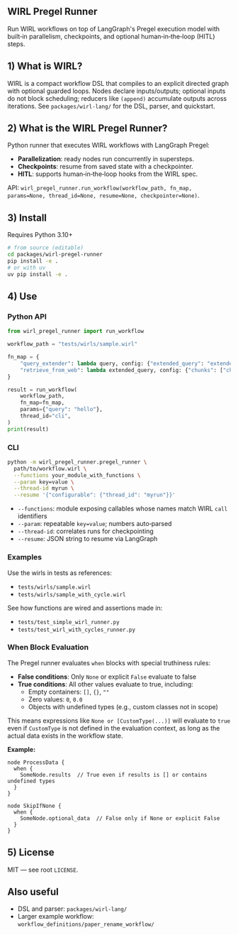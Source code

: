 ## WIRL Pregel Runner

Run WIRL workflows on top of LangGraph's Pregel execution model with built‑in parallelism, checkpoints, and optional human‑in‑the‑loop (HITL) steps.

## 1) What is WIRL?

WIRL is a compact workflow DSL that compiles to an explicit directed graph with optional guarded loops. Nodes declare inputs/outputs; optional inputs do not block scheduling; reducers like `(append)` accumulate outputs across iterations. See `packages/wirl-lang/` for the DSL, parser, and quickstart.

## 2) What is the WIRL Pregel Runner?

Python runner that executes WIRL workflows with LangGraph Pregel:
- **Parallelization**: ready nodes run concurrently in supersteps.
- **Checkpoints**: resume from saved state with a checkpointer.
- **HITL**: supports human‑in‑the‑loop hooks from the WIRL spec.

API: `wirl_pregel_runner.run_workflow(workflow_path, fn_map, params=None, thread_id=None, resume=None, checkpointer=None)`.

## 3) Install

Requires Python 3.10+

```bash
# from source (editable)
cd packages/wirl-pregel-runner
pip install -e .
# or with uv
uv pip install -e .
```

## 4) Use

### Python API
```python
from wirl_pregel_runner import run_workflow

workflow_path = "tests/wirls/sample.wirl"

fn_map = {
    "query_extender": lambda query, config: {"extended_query": "extended query"},
    "retrieve_from_web": lambda extended_query, config: {"chunks": ["chunk"], "need_filtering": False},
}

result = run_workflow(
    workflow_path,
    fn_map=fn_map,
    params={"query": "hello"},
    thread_id="cli",
)
print(result)
```

### CLI
```bash
python -m wirl_pregel_runner.pregel_runner \
  path/to/workflow.wirl \
  --functions your_module_with_functions \
  --param key=value \
  --thread-id myrun \
  --resume '{"configurable": {"thread_id": "myrun"}}'
```

- `--functions`: module exposing callables whose names match WIRL `call` identifiers
- `--param`: repeatable `key=value`; numbers auto‑parsed
- `--thread-id`: correlates runs for checkpointing
- `--resume`: JSON string to resume via LangGraph

### Examples

Use the wirls in tests as references:
- `tests/wirls/sample.wirl`
- `tests/wirls/sample_with_cycle.wirl`

See how functions are wired and assertions made in:
- `tests/test_simple_wirl_runner.py`
- `tests/test_wirl_with_cycles_runner.py`

### When Block Evaluation

The Pregel runner evaluates `when` blocks with special truthiness rules:

- **False conditions**: Only `None` or explicit `False` evaluate to false
- **True conditions**: All other values evaluate to true, including:
  - Empty containers: `[]`, `{}`, `""`
  - Zero values: `0`, `0.0`
  - Objects with undefined types (e.g., custom classes not in scope)

This means expressions like `None or [CustomType(...)]` will evaluate to `true` even if `CustomType` is not defined in the evaluation context, as long as the actual data exists in the workflow state.

**Example:**
```wirl
node ProcessData {
  when {
    SomeNode.results  // True even if results is [] or contains undefined types
  }
}

node SkipIfNone {
  when {
    SomeNode.optional_data  // False only if None or explicit False
  }
}
```

## 5) License

MIT — see root `LICENSE`.

## Also useful

- DSL and parser: `packages/wirl-lang/`
- Larger example workflow: `workflow_definitions/paper_rename_workflow/`
